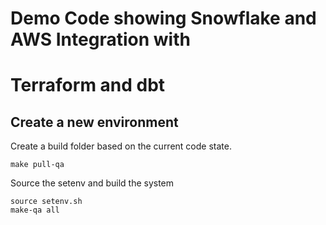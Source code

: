 # Demo Code showing Snowflake and AWS Integration with
# Terraform and dbt

##  Create a new environment

Create a build folder based on the current code state.

    make pull-qa

Source the setenv and build the system

    source setenv.sh
    make-qa all
